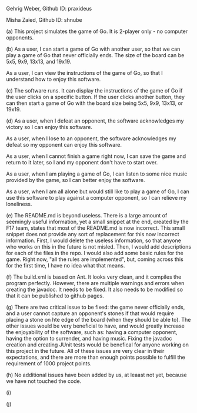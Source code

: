 Gehrig Weber, Github ID: praxideus

Misha Zaied, Github ID: shnube



(a) This project simulates the game of Go. It is 2-player only - no computer opponents.



(b) As a user, I can start a game of Go with another user, so that we can play a game of Go that never officially ends.
    The size of the board can be 5x5, 9x9, 13x13, and 19x19.
    
As a user, I can view the instructions of the game of Go, so that I understand how to enjoy this software.
    
    
    
(c) The software runs. It can display the instructions of the game of Go if the user clicks on a specific button. If the user clicks another button, they can then start a game of Go with the board size being 5x5, 9x9, 13x13, or 19x19.



(d) As a user, when I defeat an opponent, the software acknowledges my victory so I can enjoy this software.

As a user, when I lose to an opponent, the software acknowledges my defeat so my opponent can enjoy this software.

As a user, when I cannot finish a game right now, I can save the game and return to it later, so I and my opponent don't have to start over.

As a user, when I am playing a game of Go, I can listen to some nice music provided by the game, so I can better enjoy the software.

As a user, when I am all alone but would still like to play a game of Go, I can use this software to play against a computer opponent, so I can relieve my loneliness.



(e) The README.md is beyond useless. There is a large amount of seemingly useful information, yet a small snippet at the end, created by the F17 team, states that most of the README.md is now incorrect.
This small snippet does not provide any sort of replacement for this now incorrect information. First, I would delete the useless information, so that anyone who works on this in the future is not misled.
Then, I would add descriptions for each of the files in the repo. I would also add some basic rules for the game. Right now, "all the rules are implemented", but, coming across this for the first time, I have no idea what that means.



(f) The build.xml is based on Ant. It looks very clean, and it compiles the program perfectly. However, there are multiple warnings and errors when creating the javadoc. It needs to be fixed. It also needs to be modified so that it can be published to github pages.



(g) There are two critical issue to be fixed: the game never officially ends, and a user cannot capture an opponent's stones if that would require placing a stone on hte edge of the board (when they should be able to). The other issues would be very beneficial to have, and would greatly increase the enjoyability of the software, such as: having a computer opponent, having the option to surrender, and having music. Fixing the javadoc creation and creating JUnit tests would be benefical for anyone working on this project in the future. All of these issues are very clear in their expectations, and there are more than enough points possible to fulfill the requirement of 1000 project points.



(h) No additional issues have been added by us, at leaast not yet, because we have not touched the code.



(i)



(j)
